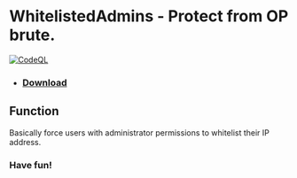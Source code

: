 # WhitelistedAdmins - Protect from OP brute.
[![CodeQL](https://github.com/LangDuaMC/WhitelistedAdmin/actions/workflows/codeql.yml/badge.svg)](https://github.com/LangDuaMC/WhitelistedAdmin/actions/workflows/codeql.yml)

- ### [Download](https://github.com/LangDuaMC/WhitelistedAdmin/actions/workflows/gradle.yml)

## Function

Basically force users with administrator permissions to whitelist their IP address.

### Have fun!

